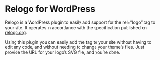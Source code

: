 Relogo for WordPress
=========

Relogo is a WordPress plugin to easily add support for the rel=”logo” tag to your site. It operates in accordance with the specification published on [relogo.org](http://relogo.org).

Using this plugin you can easily add the tag to your site without having to edit any code, and without needing to change your theme’s files. Just provide the URL for your logo’s SVG file, and you’re done.
